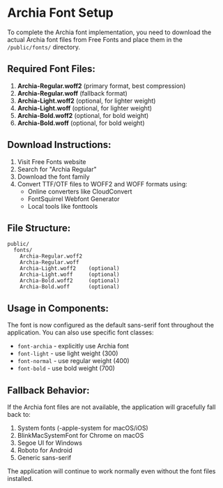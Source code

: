 # Archia Font Setup

To complete the Archia font implementation, you need to download the actual Archia font files from Free Fonts and place them in the `/public/fonts/` directory.

## Required Font Files:

1. **Archia-Regular.woff2** (primary format, best compression)
2. **Archia-Regular.woff** (fallback format)
3. **Archia-Light.woff2** (optional, for lighter weight)
4. **Archia-Light.woff** (optional, for lighter weight)
5. **Archia-Bold.woff2** (optional, for bold weight)
6. **Archia-Bold.woff** (optional, for bold weight)

## Download Instructions:

1. Visit Free Fonts website
2. Search for "Archia Regular"
3. Download the font family
4. Convert TTF/OTF files to WOFF2 and WOFF formats using:
   - Online converters like CloudConvert
   - FontSquirrel Webfont Generator
   - Local tools like fonttools

## File Structure:
```
public/
  fonts/
    Archia-Regular.woff2
    Archia-Regular.woff
    Archia-Light.woff2    (optional)
    Archia-Light.woff     (optional)
    Archia-Bold.woff2     (optional)
    Archia-Bold.woff      (optional)
```

## Usage in Components:

The font is now configured as the default sans-serif font throughout the application. You can also use specific font classes:

- `font-archia` - explicitly use Archia font
- `font-light` - use light weight (300)
- `font-normal` - use regular weight (400)  
- `font-bold` - use bold weight (700)

## Fallback Behavior:

If the Archia font files are not available, the application will gracefully fall back to:
1. System fonts (-apple-system for macOS/iOS)
2. BlinkMacSystemFont for Chrome on macOS
3. Segoe UI for Windows
4. Roboto for Android
5. Generic sans-serif

The application will continue to work normally even without the font files installed.

